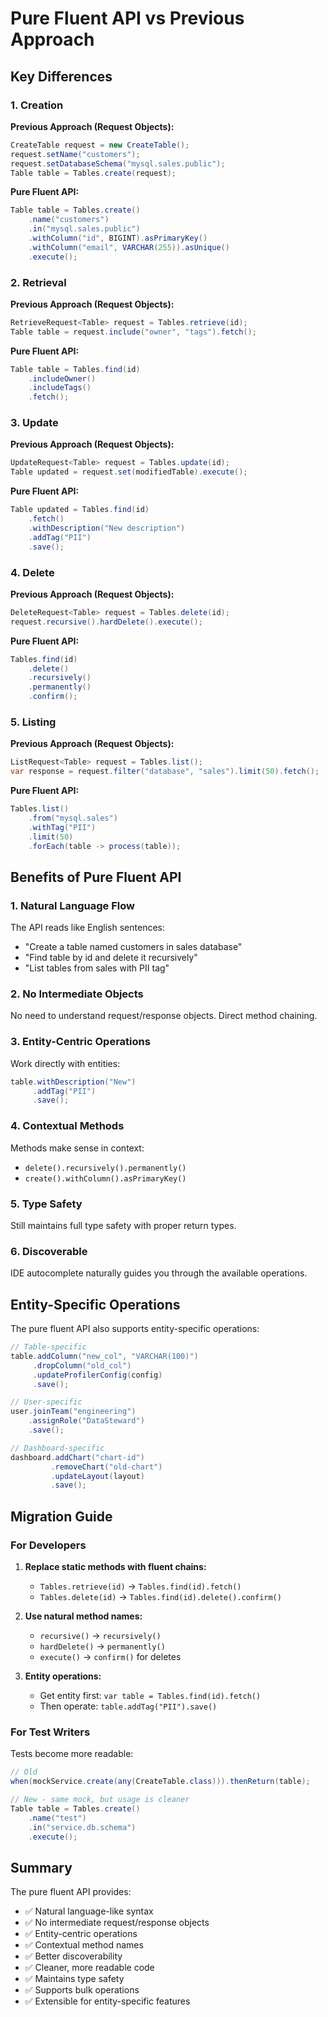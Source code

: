 # Pure Fluent API vs Previous Approach

## Key Differences

### 1. Creation

**Previous Approach (Request Objects):**
```java
CreateTable request = new CreateTable();
request.setName("customers");
request.setDatabaseSchema("mysql.sales.public");
Table table = Tables.create(request);
```

**Pure Fluent API:**
```java
Table table = Tables.create()
    .name("customers")
    .in("mysql.sales.public")
    .withColumn("id", BIGINT).asPrimaryKey()
    .withColumn("email", VARCHAR(255)).asUnique()
    .execute();
```

### 2. Retrieval

**Previous Approach (Request Objects):**
```java
RetrieveRequest<Table> request = Tables.retrieve(id);
Table table = request.include("owner", "tags").fetch();
```

**Pure Fluent API:**
```java
Table table = Tables.find(id)
    .includeOwner()
    .includeTags()
    .fetch();
```

### 3. Update

**Previous Approach (Request Objects):**
```java
UpdateRequest<Table> request = Tables.update(id);
Table updated = request.set(modifiedTable).execute();
```

**Pure Fluent API:**
```java
Table updated = Tables.find(id)
    .fetch()
    .withDescription("New description")
    .addTag("PII")
    .save();
```

### 4. Delete

**Previous Approach (Request Objects):**
```java
DeleteRequest<Table> request = Tables.delete(id);
request.recursive().hardDelete().execute();
```

**Pure Fluent API:**
```java
Tables.find(id)
    .delete()
    .recursively()
    .permanently()
    .confirm();
```

### 5. Listing

**Previous Approach (Request Objects):**
```java
ListRequest<Table> request = Tables.list();
var response = request.filter("database", "sales").limit(50).fetch();
```

**Pure Fluent API:**
```java
Tables.list()
    .from("mysql.sales")
    .withTag("PII")
    .limit(50)
    .forEach(table -> process(table));
```

## Benefits of Pure Fluent API

### 1. **Natural Language Flow**
The API reads like English sentences:
- "Create a table named customers in sales database"
- "Find table by id and delete it recursively"
- "List tables from sales with PII tag"

### 2. **No Intermediate Objects**
No need to understand request/response objects. Direct method chaining.

### 3. **Entity-Centric Operations**
Work directly with entities:
```java
table.withDescription("New")
     .addTag("PII")
     .save();
```

### 4. **Contextual Methods**
Methods make sense in context:
- `delete().recursively().permanently()`
- `create().withColumn().asPrimaryKey()`

### 5. **Type Safety**
Still maintains full type safety with proper return types.

### 6. **Discoverable**
IDE autocomplete naturally guides you through the available operations.

## Entity-Specific Operations

The pure fluent API also supports entity-specific operations:

```java
// Table-specific
table.addColumn("new_col", "VARCHAR(100)")
     .dropColumn("old_col")
     .updateProfilerConfig(config)
     .save();

// User-specific
user.joinTeam("engineering")
    .assignRole("DataSteward")
    .save();

// Dashboard-specific
dashboard.addChart("chart-id")
         .removeChart("old-chart")
         .updateLayout(layout)
         .save();
```

## Migration Guide

### For Developers

1. **Replace static methods with fluent chains:**
   - `Tables.retrieve(id)` → `Tables.find(id).fetch()`
   - `Tables.delete(id)` → `Tables.find(id).delete().confirm()`

2. **Use natural method names:**
   - `recursive()` → `recursively()`
   - `hardDelete()` → `permanently()`
   - `execute()` → `confirm()` for deletes

3. **Entity operations:**
   - Get entity first: `var table = Tables.find(id).fetch()`
   - Then operate: `table.addTag("PII").save()`

### For Test Writers

Tests become more readable:
```java
// Old
when(mockService.create(any(CreateTable.class))).thenReturn(table);

// New - same mock, but usage is cleaner
Table table = Tables.create()
    .name("test")
    .in("service.db.schema")
    .execute();
```

## Summary

The pure fluent API provides:
- ✅ Natural language-like syntax
- ✅ No intermediate request/response objects
- ✅ Entity-centric operations
- ✅ Contextual method names
- ✅ Better discoverability
- ✅ Cleaner, more readable code
- ✅ Maintains type safety
- ✅ Supports bulk operations
- ✅ Extensible for entity-specific features